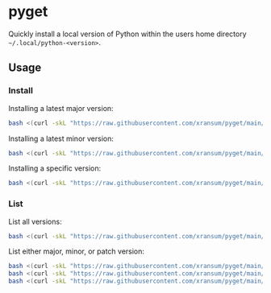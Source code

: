 # pyget

Quickly install a local version of Python within the users home directory `~/.local/python-<version>`.

## Usage

### Install

Installing a latest major version:
```bash
bash <(curl -skL "https://raw.githubusercontent.com/xransum/pyget/main/pyget.sh") 3
```

Installing a latest minor version:
```bash
bash <(curl -skL "https://raw.githubusercontent.com/xransum/pyget/main/pyget.sh") 3.10
```

Installing a specific version:
```bash
bash <(curl -skL "https://raw.githubusercontent.com/xransum/pyget/main/pyget.sh") 3.9.16
```

### List

List all versions:
```bash
bash <(curl -skL "https://raw.githubusercontent.com/xransum/pyget/main/pyget.sh") --list
```

List either major, minor, or patch version:
```bash
bash <(curl -skL "https://raw.githubusercontent.com/xransum/pyget/main/pyget.sh") 3 --list
bash <(curl -skL "https://raw.githubusercontent.com/xransum/pyget/main/pyget.sh") 3.1 --list
bash <(curl -skL "https://raw.githubusercontent.com/xransum/pyget/main/pyget.sh") 3.9.12 --list
```
